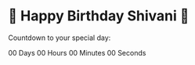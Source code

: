 <html lang="en">
<head>
  <meta charset="UTF-8">
  <link rel="stylesheet" href="birthday.css" />
</head>
<body>
  <div class="container">
    <h1>🎉 Happy Birthday Shivani 🎂</h1>
    <p id="countdown">Countdown to your special day:</p>
    <div id="timer">
      <span id="days">00</span> Days
      <span id="hours">00</span> Hours
      <span id="minutes">00</span> Minutes
      <span id="seconds">00</span> Seconds
    </div>
  </div>
  <script src="birthday.js"></script>
</body>
</html>
